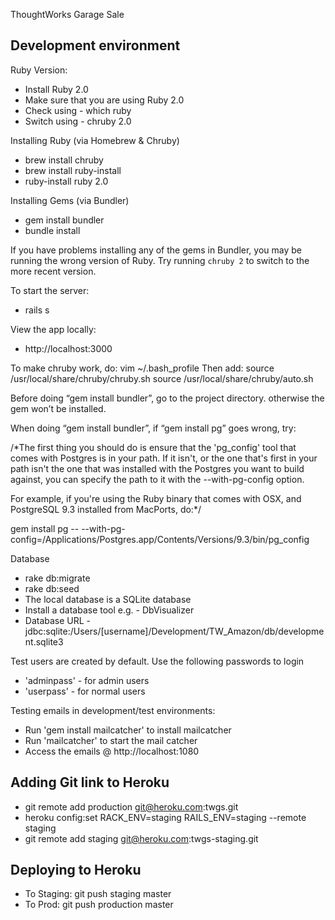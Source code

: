 ThoughtWorks Garage Sale


Development environment
-----------------------

Ruby Version:
- Install Ruby 2.0
- Make sure that you are using Ruby 2.0
- Check using - which ruby
- Switch using - chruby 2.0

Installing Ruby (via Homebrew & Chruby)
- brew install chruby
- brew install ruby-install
- ruby-install ruby 2.0

Installing Gems (via Bundler)
- gem install bundler
- bundle install

If you have problems installing any of the gems in Bundler, you may be running the wrong version of Ruby.
Try running `chruby 2` to switch to the more recent version.

To start the server:
- rails s

View the app locally:
- http://localhost:3000

To make chruby work, do:
vim ~/.bash_profile
Then add:   source /usr/local/share/chruby/chruby.sh
	    source /usr/local/share/chruby/auto.sh
			  

Before doing “gem install bundler”,
go to the project directory.
otherwise the gem won’t be installed.


When doing “gem install bundler”,
if “gem install pg” goes wrong, try:

/*The first thing you should do is ensure that the 'pg_config' tool that comes with Postgres is in your path. If it isn't, or the one that's first in your path isn't the one that was installed with the Postgres you want to build against, you can specify the path to it with the --with-pg-config option.

For example, if you're using the Ruby binary that comes with OSX, and PostgreSQL 9.3 installed from MacPorts, do:*/

gem install pg -- --with-pg-config=/Applications/Postgres.app/Contents/Versions/9.3/bin/pg_config



Database
- rake db:migrate
- rake db:seed
- The local database is a SQLite database
- Install a database tool e.g. - DbVisualizer
- Database URL - jdbc:sqlite:/Users/[username]/Development/TW_Amazon/db/development.sqlite3

Test users are created by default. Use the following passwords to login
- 'adminpass' - for admin users
- 'userpass'  - for normal users

Testing emails in development/test environments:
- Run 'gem install mailcatcher' to install mailcatcher
- Run 'mailcatcher' to start the mail catcher
- Access the emails @ http://localhost:1080


Adding Git link to Heroku
--------------------------
- git remote add production git@heroku.com:twgs.git
- heroku config:set RACK_ENV=staging RAILS_ENV=staging --remote staging
- git remote add staging git@heroku.com:twgs-staging.git

Deploying to Heroku
--------------------
- To Staging:  git push staging master
- To Prod:     git push production master

